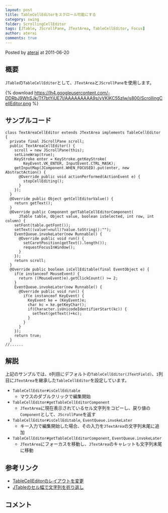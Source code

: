```yaml
---
layout: post
title: TableCellEditorをスクロール可能にする
category: swing
folder: ScrollingCellEditor
tags: [JTable, JScrollPane, JTextArea, TableCellEditor, Focus]
author: aterai
comments: true
---
```


Posted by [aterai](http://terai.xrea.jp/aterai.html) at 2011-06-20

## 概要
`JTable`の`TableCellEditor`として、`JTextArea`と`JScrollPane`を使用します。

{% download https://lh4.googleusercontent.com/-DDRbJ9WhSJk/Tf7btYjUE7I/AAAAAAAAA9s/yVKIKC55zIw/s800/ScrollingCellEditor.png %}

## サンプルコード
<pre class="prettyprint"><code>class TextAreaCellEditor extends JTextArea implements TableCellEditor {
  private final JScrollPane scroll;
  public TextAreaCellEditor() {
    scroll = new JScrollPane(this);
    setLineWrap(true);
    KeyStroke enter = KeyStroke.getKeyStroke(
        KeyEvent.VK_ENTER, InputEvent.CTRL_MASK);
    getInputMap(JComponent.WHEN_FOCUSED).put(enter, new AbstractAction() {
      @Override public void actionPerformed(ActionEvent e) {
        stopCellEditing();
      }
    });
  }
  @Override public Object getCellEditorValue() {
    return getText();
  }
  @Override public Component getTableCellEditorComponent(
      JTable table, Object value, boolean isSelected, int row, int column) {
    setFont(table.getFont());
    setText((value!=null)?value.toString():"");
    EventQueue.invokeLater(new Runnable() {
      @Override public void run() {
        setCaretPosition(getText().length());
        requestFocusInWindow();
      }
    });
    return scroll;
  }
  @Override public boolean isCellEditable(final EventObject e) {
    if(e instanceof MouseEvent) {
      return ((MouseEvent)e).getClickCount() &gt;= 2;
    }
    EventQueue.invokeLater(new Runnable() {
      @Override public void run() {
        if(e instanceof KeyEvent) {
          KeyEvent ke = (KeyEvent)e;
          char kc = ke.getKeyChar();
          if(Character.isUnicodeIdentifierStart(kc)) {
            setText(getText()+kc);
          }
        }
      }
    });
    return true;
  }
//......
</code></pre>

## 解説
上記のサンプルでは、`0`列目にデフォルトの`TableCellEditor(JTextField)`、`1`列目に`JTextArea`を継承した`TableCellEditor`を設定しています。

- `TableCellEditor#isCellEditable`
    - マウスのダブルクリックで編集開始
- `TableCellEditor#getTableCellEditorComponent`
    - `JTextArea`に現在表示されているセル文字列をコピーし、戻り値の`Component`として、`JScrollPane`を返す
- `TableCellEditor#isCellEditable`, `EventQueue.invokeLater`
    - キー入力で編集開始した場合、その入力を`JTextArea`の文字列末尾に追加
- `TableCellEditor#getTableCellEditorComponent`, `EventQueue.invokeLater`
    - `JTextArea`にフォーカスを移動し、`JTextArea`のキャレットも文字列末尾に移動

<!-- dummy comment line for breaking list -->

## 参考リンク
- [TableCellEditorのレイアウトを変更](http://terai.xrea.jp/Swing/CellEditorLayout.html)
- [JTableのセル幅で文字列を折り返し](http://terai.xrea.jp/Swing/TableCellRenderer.html)

<!-- dummy comment line for breaking list -->

## コメント

